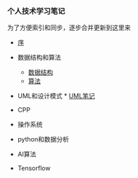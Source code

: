 
### 个人技术学习笔记
为了方便索引和同步，逐步合并更新到这里来

* [序](README.md)
* 数据结构和算法
    * [数据结构](./datastructure_and_algotithm/data_sturcture.md)
    * [算法](./datastructure_and_algotithm/algorithm.md)

* UML和设计模式
		* [UML笔记](UML_and_design_pattern/UML.md)

* CPP

* 操作系统

* python和数据分析

* AI算法

* Tensorflow

